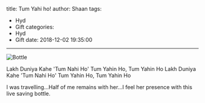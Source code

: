 title: Tum Yahi ho!
author: Shaan
tags:
  - Hyd
  - Gift
categories:
  - Hyd
  - Gift
date: 2018-12-02 19:35:00
---
![Bottle](\images\pasted-2.png)

Lakh Duniya Kahe 'Tum Nahi Ho'
Tum Yahin Ho, Tum Yahin Ho
Lakh Duniya Kahe 'Tum Nahi Ho'
Tum Yahin Ho, Tum Yahin Ho

I was travelling...Half of me remains with her...I  feel her presence with this live saving bottle.